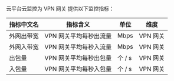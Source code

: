 云平台云监控为 VPN 网关 提供以下监控指标：

| 指标中文名 | 指标含义         | 单位   | 维度     |
| ----- | ------------ | ---- | ------ |
| 外网出带宽 | VPN 网关平均每秒出流量 | Mbps | VPN 网关 |
| 外网入带宽 | VPN 网关平均每秒入流量 | Mbps | VPN 网关 |
| 出包量   | VPN 网关平均每秒出包量 | 个 / s  | VPN 网关 |
| 入包量   | VPN 网关平均每秒入包量 | 个 / s  | VPN 网关 |


